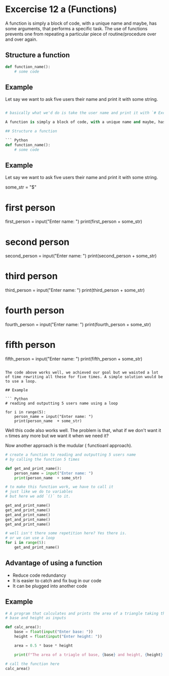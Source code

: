 # Excercise 12 a (Functions)
A function is simply a block of code, with a unique name and maybe, has some arguments, that performs a specific task. The use of functions prevents one from repeating a particular piece of routine/procedure over and over again.

## Structure a function

``` Python
def function_name():
    # some code
```

## Example

Let say we want to ask five users their name and print it with some string.

``` Python

# basically what we'd do is take the user name and print it with `# Excercise 12 a (Functions)

A function is simply a block of code, with a unique name and maybe, has some arguments, that performs a specific task. The use of functions prevents one from repeating a particular piece of routine/procedure over and over again.

## Structure a function

``` Python
def function_name():
    # some code
```

## Example

Let say we want to ask five users their name and print it with some string.

some_str = "$"

# first person

first_person = input("Enter name: ")
print(first_person + some_str)

# second person

second_person = input("Enter name: ")
print(second_person + some_str)

# third person

third_person = input("Enter name: ")
print(third_person + some_str)

# fourth person

fourth_person = input("Enter name: ")
print(fourth_person + some_str)

# fifth person

fifth_person = input("Enter name: ")
print(fifth_person + some_str)

``` 

The code above works well, we achieved our goal but we waisted a lot of time rewriting all these for five times. A simple solution would be to use a loop.

## Example

``` Python
# reading and outputting 5 users name using a loop

for i in range(5):
    person_name = input("Enter name: ")
    print(person_name  + some_str)
```

Well this code also works well. The problem is that, what if we don't want it `n` times any more but we want it when we need it? 

Now another approach is the mudular ( functioanl approach).

``` Python
# create a function to reading and outputting 5 users name
# by calling the function 5 times

def get_and_print_name():
    person_name = input("Enter name: ")
    print(person_name  + some_str)

# to make this function work, we have to call it 
# just like we do to variables
# but here we add `()` to it.

get_and_print_name()
get_and_print_name()
get_and_print_name()
get_and_print_name()
get_and_print_name()

# well isn't there some repetition here? Yes there is.
# or we can use a loop
for i in range(5):
    get_and_print_name()
```

## Advantage of using a function

* Reduce code redundancy
* It is easier to catch and fix bug in our code
* It can be plugged into another code

## Example

``` Python
# A program that calculates and prints the area of a triangle taking the 
# base and height as inputs

def calc_area():
    base = float(input("Enter base: "))
    height = float(input("Enter height: "))

    area = 0.5 * base * height

    print(f"The area of a triagle of base, {base} and height, {height} is {area}")

# call the function here
calc_area()
```

